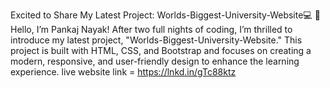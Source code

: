 Excited to Share My Latest Project: Worlds-Biggest-University-Website💻
👋 Hello, I’m Pankaj Nayak!
After two full nights of coding, I’m thrilled to introduce my latest project, "Worlds-Biggest-University-Website." This project is built with HTML, CSS, and Bootstrap and focuses on creating a modern, responsive, and user-friendly design to enhance the learning experience.
live website link = https://lnkd.in/gTc88ktz
